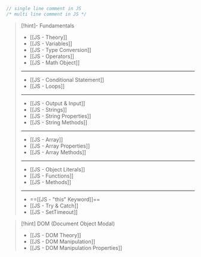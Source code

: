
```js
// single line comment in JS
/* multi line comment in JS */
```

>[!hint]- Fundamentals
>- [[JS - Theory]]
>- [[JS - Variables]]
>- [[JS - Type Conversion]]
>- [[JS - Operators]]
>- [[JS - Math Object]]
>---
>- [[JS - Conditional Statement]]
>- [[JS - Loops]]
>---
>- [[JS - Output & Input]]
>- [[JS - Strings]]
>- [[JS - String Properties]]
>- [[JS - String Methods]]
>---
>- [[JS - Array]]
>- [[JS - Array Properties]]
>- [[JS - Array Methods]]
>---
>- [[JS - Object Literals]]
>- [[JS - Functions]]
>- [[JS - Methods]]
>---
>- ==[[JS - "this" Keyword]]==
>- [[JS - Try & Catch]]
>- [[JS - SetTimeout]]

>[!hint] DOM (Document Object Modal)
>- [[JS - DOM Theory]]
>- [[JS - DOM Manipulation]]
>- [[JS - DOM Manipulation Properties]]